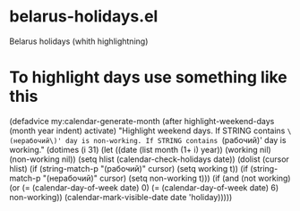 # belarus-holidays.el
Belarus holidays (whith highlightning)

# To highlight days use something like this

  (defadvice my:calendar-generate-month
  (after highlight-weekend-days (month year indent) activate)
  "Highlight weekend days. 
  If STRING contains `\(нерабочий\)' day is non-working.
  If STRING contains `\(рабочий\)' day is working."
  (dotimes (i 31)
    (let ((date (list month (1+ i) year)) (working nil) (non-working 
nil))
        (setq hlist (calendar-check-holidays date))
        (dolist (cursor hlist)
            (if (string-match-p "\(рабочий\)" cursor)
	        (setq working t))
            (if (string-match-p "\(нерабочий\)" cursor)
	        (setq non-working t)))
        (if (and (not working)
               (or (= (calendar-day-of-week date) 0)
                   (= (calendar-day-of-week date) 6)
	           non-working))
	    (calendar-mark-visible-date date 'holiday)))))
